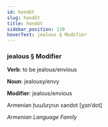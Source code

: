 ```yaml
---
id: hondöt
slug: hondöt
title: hondöt
sidebar_position: 110
hoverText: jealous § Modifier
---
```


### jealous § Modifier

**Verb**: to be jealous/envious

**Noun**: jealousy/envy

**Modifier**: jealous/envious

Armenian խանդոտ xandot [χɑnˈdot]

*Armenian Language Family*